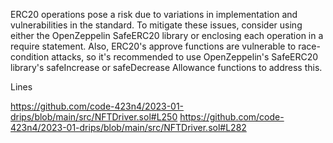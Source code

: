 ERC20 operations pose a risk due to variations in implementation and vulnerabilities in the standard. To mitigate these issues, consider using either the OpenZeppelin SafeERC20 library or enclosing each operation in a require statement. Also, ERC20's approve functions are vulnerable to race-condition attacks, so it's recommended to use OpenZeppelin's SafeERC20 library's safeIncrease or safeDecrease Allowance functions to address this.

Lines

https://github.com/code-423n4/2023-01-drips/blob/main/src/NFTDriver.sol#L250
https://github.com/code-423n4/2023-01-drips/blob/main/src/NFTDriver.sol#L282